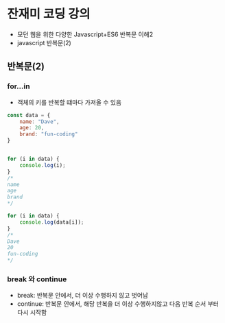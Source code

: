 # 잔재미 코딩 강의
- 모던 웹을 위한 다양한 Javascript+ES6 반복문 이해2
- javascript 반복문(2)

## 반복문(2)

### for...in
- 객체의 키를 반복할 떄마다 가져올 수 있음

```js
const data = {
    name: "Dave",
    age: 20,
    brand: "fun-coding"
}


for (i in data) {
    console.log(i);
}
/*
name
age
brand
*/

for (i in data) {
    console.log(data[i]);
}
/*
Dave
20
fun-coding
*/
```

### break 와 continue
- break: 반복문 안에서, 더 이상 수행하지 않고 벗어남
- continue: 반복문 안에서, 해당 반복을 더 이상 수행하지않고 다음 반복 순서 부터 다시 시작함
